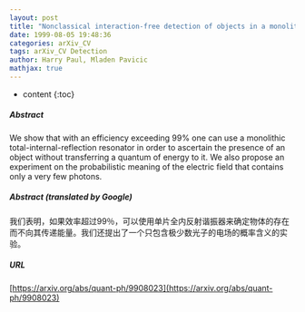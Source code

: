 ```yaml
---
layout: post
title: "Nonclassical interaction-free detection of objects in a monolithic total-internal-reflection resonator"
date: 1999-08-05 19:48:36
categories: arXiv_CV
tags: arXiv_CV Detection
author: Harry Paul, Mladen Pavicic
mathjax: true
---
```


* content
{:toc}

##### Abstract
We show that with an efficiency exceeding 99% one can use a monolithic total-internal-reflection resonator in order to ascertain the presence of an object without transferring a quantum of energy to it. We also propose an experiment on the probabilistic meaning of the electric field that contains only a very few photons.

##### Abstract (translated by Google)
我们表明，如果效率超过99％，可以使用单片全内反射谐振器来确定物体的存在而不向其传递能量。我们还提出了一个只包含极少数光子的电场的概率含义的实验。

##### URL
[https://arxiv.org/abs/quant-ph/9908023](https://arxiv.org/abs/quant-ph/9908023)

